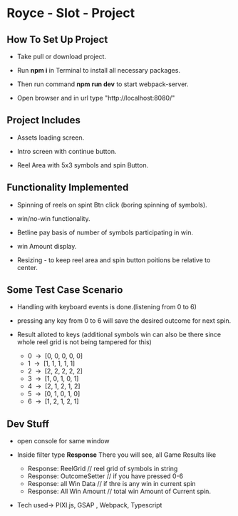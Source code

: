 # Royce - Slot - Project

## How To Set Up Project
- Take pull or download project.

- Run **npm i** in Terminal to install all necessary packages.

- Then run command **npm run dev** to start webpack-server.

- Open browser and in url type "http://localhost:8080/"

## Project Includes
- Assets loading screen.

- Intro screen with continue button.

- Reel Area with 5x3 symbols and spin Button.

## Functionality Implemented
- Spinning of reels on spint Btn click (boring spinning of symbols).

- win/no-win functionality.

- Betline pay basis of number of symbols participating in win.

- win Amount display. 

- Resizing - to keep reel area and spin button poitions be relative to center.

## Some Test Case Scenario

- Handling with keyboard events is done.(listening from 0 to 6)

- pressing any key from 0 to 6 will save the desired outcome for next spin.

- Result alloted to keys (additional symbols win can also be there since whole reel grid is not being tampered for this)

   - 0  &nbsp;-> &nbsp;[0, 0, 0, 0, 0]
   - 1  &nbsp;-> &nbsp;[1, 1, 1, 1, 1]
   - 2  &nbsp;-> &nbsp;[2, 2, 2, 2, 2]
   - 3  &nbsp;-> &nbsp;[1, 0, 1, 0, 1]
   - 4  &nbsp;-> &nbsp;[2, 1, 2, 1, 2]
   - 5  &nbsp;-> &nbsp;[0, 1, 0, 1, 0]
   - 6  &nbsp;-> &nbsp;[1, 2, 1, 2, 1]


## Dev Stuff
- open console for same window
- Inside filter type **Response**
There you will see, all Game Results like
  -  Response: ReelGrid // reel grid of symbols in string
  - Response: OutcomeSetter // if you have pressed 0-6 
  - Response: all Win Data // if thre is any win in current spin
  - Response: All Win Amount // total win Amount of Current spin.

- Tech used-> PIXI.js, GSAP , Webpack, Typescript

    



